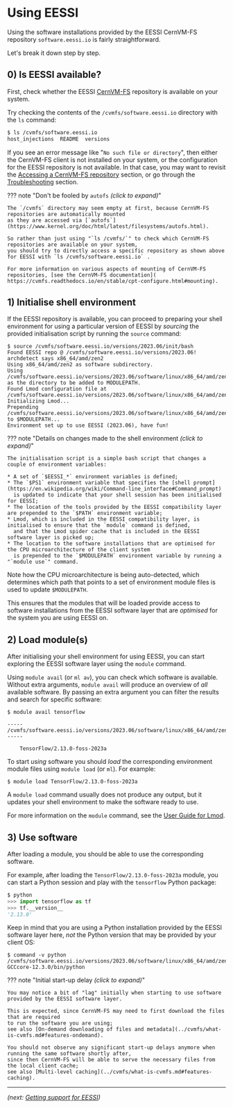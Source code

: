# Using EESSI

Using the software installations provided by the EESSI CernVM-FS repository `software.eessi.io`
is fairly straightforward.

Let's break it down step by step.

## 0) Is EESSI available?

First, check whether the EESSI [CernVM-FS](../cvmfs/what-is-cvmfs.md) repository is available on your system.

Try checking the contents of the `/cvmfs/software.eessi.io` directory with the `ls` command:

```bash
$ ls /cvmfs/software.eessi.io
host_injections  README  versions
```

If you see an error message like "`No such file or directory`", then either the CernVM-FS client
is not installed on your system, or the configuration for the EESSI repository is not available.
In that case, you may want to revisit the [Accessing a CernVM-FS repository](../access.md) section,
or go through the [Troubleshooting](../troubleshooting.md) section.

??? note "Don't be fooled by `autofs` *(click to expand)*"

    The `/cvmfs` directory may seem empty at first, because CernVM-FS repositories are automatically mounted
    as they are accessed via [`autofs`](https://www.kernel.org/doc/html/latest/filesystems/autofs.html).

    So rather than just using "`ls /cvmfs/`" to check which CernVM-FS repositories are available on your system,
    you should try to directly access a specific repository as shown above for EESSI with `ls /cvmfs/software.eessi.io` .

    For more information on various aspects of mounting of CernVM-FS repositories, [see the CernVM-FS documentation](
    https://cvmfs.readthedocs.io/en/stable/cpt-configure.html#mounting).

## 1) Initialise shell environment

If the EESSI repository is available, you can proceed to preparing your shell environment for using
a particular version of EESSI by *sourcing* the provided initialisation script by running the `source` command:

```shell
$ source /cvmfs/software.eessi.io/versions/2023.06/init/bash
Found EESSI repo @ /cvmfs/software.eessi.io/versions/2023.06!
archdetect says x86_64/amd/zen2
Using x86_64/amd/zen2 as software subdirectory.
Using /cvmfs/software.eessi.io/versions/2023.06/software/linux/x86_64/amd/zen2/modules/all as the directory to be added to MODULEPATH.
Found Lmod configuration file at /cvmfs/software.eessi.io/versions/2023.06/software/linux/x86_64/amd/zen2/.lmod/lmodrc.lua
Initializing Lmod...
Prepending /cvmfs/software.eessi.io/versions/2023.06/software/linux/x86_64/amd/zen2/modules/all to $MODULEPATH...
Environment set up to use EESSI (2023.06), have fun!
```

??? note "Details on changes made to the shell environment *(click to expand)*"

    The initialisation script is a simple bash script that changes a couple of environment variables:

    * A set of `$EESSI_*` environment variables is defined;
    * The `$PS1` environment variable that specifies the [shell prompt](https://en.wikipedia.org/wiki/Command-line_interface#Command_prompt)
      is updated to indicate that your shell session has been initialised for EESSI;
    * The location of the tools provided by the EESSI compatibility layer are prepended to the `$PATH` environment variable;
    * Lmod, which is included in the EESSI compatibility layer, is initialised to ensure that the `module` command is defined,
      and that the Lmod spider cache that is included in the EESSI software layer is picked up;
    * The location to the software installations that are optimised for the CPU microarchitecture of the client system
      is prepended to the `$MODULEPATH` environment variable by running a "`module use`" command.

Note how the CPU microarchitecture is being auto-detected, which determines which path that points to a set of
environment module files is used to update `$MODULEPATH`.

This ensures that the modules that will be loaded provide access to software installations from the EESSI software
layer that are *optimised* for the system you are using EESSI on.


## 2) Load module(s)

After initialising your shell environment for using EESSI, you can start exploring the EESSI software layer
using the `module` command.

Using `module avail` (or `ml av`), you can check which software is available.
Without extra arguments, `module avail` will produce an overview of *all* available software.
By passing an extra argument you can filter the results and search for specific software:

```shell
$ module avail tensorflow

----- /cvmfs/software.eessi.io/versions/2023.06/software/linux/x86_64/amd/zen2/modules/all -----
    
    TensorFlow/2.13.0-foss-2023a
```

To start *using* software you should *load* the corresponding environment module files
using `module load` (or `ml`). For example:

```shell
$ module load TensorFlow/2.13.0-foss-2023a
```

A `module load` command usually does not produce any output, but it updates your shell environment
to make the software ready to use.

For more information on the `module` command, see the
[User Guide for Lmod](https://lmod.readthedocs.io/en/latest/010_user.html).

## 3) Use software

After loading a module, you should be able to use the corresponding software.

For example, after loading the `TensorFlow/2.13.0-foss-2023a` module, you can start a Python session
and play with the `tensorflow` Python package:

```python
$ python
>>> import tensorflow as tf
>>> tf.__version__
'2.13.0'
```

Keep in mind that you are using a Python installation provided by the EESSI software layer here,
*not* the Python version that may be provided by your client OS:

```shell
$ command -v python
/cvmfs/software.eessi.io/versions/2023.06/software/linux/x86_64/amd/zen2/software/Python/3.11.3-GCCcore-12.3.0/bin/python
```

??? note "Initial start-up delay *(click to expand)*"

    You may notice a bit of "lag" initially when starting to use software provided by the EESSI software layer.

    This is expected, since CernVM-FS may need to first download the files that are required
    to run the software you are using;
    see also [On-demand downloading of files and metadata](../cvmfs/what-is-cvmfs.md#features-ondemand).

    You should not observe any significant start-up delays anymore when running the same software shortly after,
    since then CernVM-FS will be able to serve the necessary files from the local client cache;
    see also [Multi-level caching](../cvmfs/what-is-cvmfs.md#features-caching).

---

*(next: [Getting support for EESSI](support.md))*
